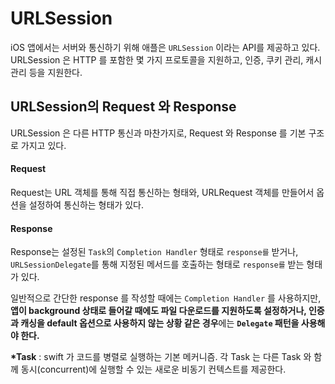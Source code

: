 # URLSession 
iOS 앱에서는 서버와 통신하기 위해 애플은 ```URLSession``` 이라는 API를 제공하고 있다.
URLSession 은 HTTP 를 포함한 몇 가지 프로토콜을 지원하고, 인증, 쿠키 관리, 캐시 관리 등을 지원한다.

## URLSession의 Request 와 Response
URLSession 은 다른 HTTP 통신과 마찬가지로, Request 와 Response 를 기본 구조로 가지고 있다.

#### Request
Request는 URL 객체를 통해 직접 통신하는 형태와, URLRequest 객체를 만들어서 옵션을 설정하여 통신하는 형태가 있다.

#### Response
Response는 설정된 ```Task```의 ```Completion Handler``` 형태로 ```response를``` 받거나, ```URLSessionDelegate```를 통해 지정된 메서드를 호출하는 형태로 ```response를``` 받는 형태가 있다.

일반적으로 간단한 response 를 작성할 때에는 ```Completion Handler``` 를 사용하지만, <b>앱이 background 상태로 들어갈 때에도 파일 다운로드를 지원하도록 설정하거나, 인증과 캐싱을 default 옵션으로 사용하지 않는 상황 같은 경우</b>에는 <b>```Delegate``` 패턴을 사용해야 한다.</b>

<b>*Task</b> : swift 가 코드를 병렬로 실행하는 기본 메커니즘. 각 Task 는 다른 Task 와 함께 동시(concurrent)에 실행할 수 있는 새로운 비동기 컨텍스트를 제공한다.
